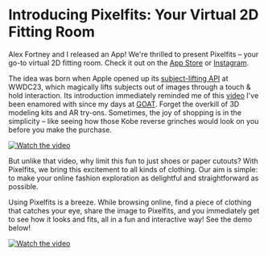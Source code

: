 # Introducing Pixelfits: Your Virtual 2D Fitting Room

Alex Fortney and I released an App! We're thrilled to present Pixelfits – your go-to virtual 2D fitting room. Check it out on the [App Store](https://apps.apple.com/us/app/pixelfits/id6469011331) or [Instagram](https://www.instagram.com/pixelfits.app).

The idea was born when Apple opened up its [subject-lifting API](https://developer.apple.com/videos/play/wwdc2023/10176/) at WWDC23, which magically lifts subjects out of images through a touch & hold interaction.
Its introduction immediately reminded me of this [video](https://youtube.com/shorts/gNH9ba9aWd0) I've been enamored with since my days at [GOAT](https://apps.apple.com/us/app/goat-sneakers-apparel/id966758561). Forget the overkill of 3D modeling kits and AR try-ons. Sometimes, the joy of shopping is in the simplicity – like seeing how those Kobe reverse grinches would look on you before you make the purchase.

[![Watch the video](https://img.youtube.com/vi/hEkcBXLhFXk/0.jpg)](https://youtube.com/shorts/hEkcBXLhFXk)

But unlike that video, why limit this fun to just shoes or paper cutouts? With Pixelfits, we bring this excitement to all kinds of clothing. Our aim is simple: to make your online fashion exploration as delightful and straightforward as possible.

Using Pixelfits is a breeze. While browsing online, find a piece of clothing that catches your eye, share the image to Pixelfits, and you immediately get to see how it looks and fits, all in a fun and interactive way! See the demo below!

[![Watch the video](https://img.youtube.com/vi/u8A0-VpyCBs/0.jpg)](https://youtube.com/shorts/u8A0-VpyCBs)
